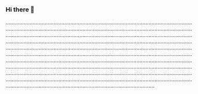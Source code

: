 ### Hi there 👋

...........................................................................................................................................................................................................................................................................................................................................................................................................................................................................................................................................................................................................................................................................................................................................................................................................................................................................................................................................................................................................................................................................................................................................................................................................................................................................................................................................................................................